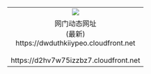﻿<table>
  <tr></tr>
  <tr><td colspan=2 align=center><img src="https://dwduthkiiypeo.cloudfront.net/Up/oGate.jpg" /></td></tr>
  <tr><td colspan=2 align=center>网门动态网址<br/>(最新)
<br>https://dwduthkiiypeo.cloudfront.net
<br/>
<br>https://d2hv7w75izzbz7.cloudfront.net
    </td>
  </tr>
</table>

